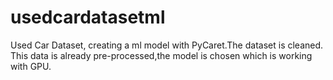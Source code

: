 # usedcardatasetml
Used Car Dataset, creating a ml model with PyCaret.The dataset is cleaned. This data is already pre-processed,the model is chosen which is working with GPU. 
